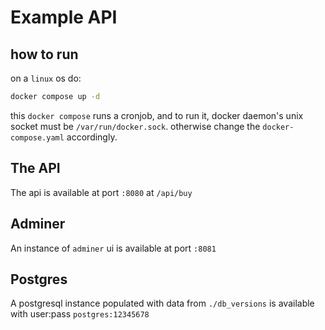 # Example API

## how to run
on a `linux` os do:
```bash
docker compose up -d
```
this `docker compose` runs a cronjob, and to run it, docker daemon's unix socket must be `/var/run/docker.sock`. otherwise change the `docker-compose.yaml` accordingly.

## The API
The api is available at port `:8080` at `/api/buy`

## Adminer
An instance of `adminer` ui is available at port `:8081`

## Postgres
A postgresql instance populated with data from `./db_versions` is available with user:pass `postgres:12345678`
